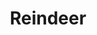 ---
layout: art
title: Reindeer
description: Personal Illustration
alt: Illustration of caribou afraid of power lines
medium: Ink and Digital 
large-image: reindeer-large.jpg
small-image: reindeer-small.jpg
size: 1924x2500
---